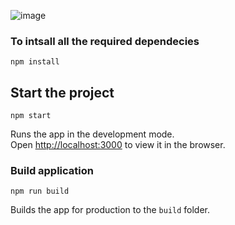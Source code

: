 ![image](https://github.com/Mister-Gallardo/commerce-site/assets/143205847/548459f7-72f3-42c7-80a2-358e66276e9b)


### To intsall all the required dependecies

```
npm install
```

## Start the project

```
npm start
```

Runs the app in the development mode.<br>
Open [http://localhost:3000](http://localhost:3000) to view it in the browser.

### Build application

```
npm run build
```

Builds the app for production to the `build` folder.<br>
